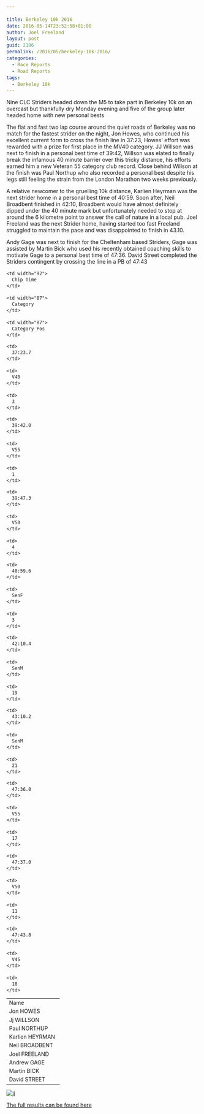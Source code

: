 ```yaml
---

title: Berkeley 10k 2016
date: 2016-05-14T23:52:58+01:00
author: Joel Freeland
layout: post
guid: 2186
permalink: /2016/05/berkeley-10k-2016/
categories:
  - Race Reports
  - Road Reports
tags:
  - Berkeley 10k
---
```

Nine CLC Striders headed down the M5 to take part in Berkeley 10k on an overcast but thankfully dry Monday evening and five of the group later headed home with new personal bests

The flat and fast two lap course around the quiet roads of Berkeley was no match for the fastest strider on the night, Jon Howes, who continued his excellent current form to cross the finish line in 37:23, Howes' effort was rewarded with a prize for first place in the MV40 category. JJ Willson was next to finish in a personal best time of 39:42, Willson was elated to finally break the infamous 40 minute barrier over this tricky distance, his efforts earned him a new Veteran 55 category club record. Close behind Willson at the finish was Paul Northup who also recorded a personal best despite his legs still feeling the strain from the London Marathon two weeks previously.

A relative newcomer to the gruelling 10k distance, Karlien Heyrman was the next strider home in a personal best time of 40:59. Soon after, Neil Broadbent finished in 42:10, Broadbent would have almost definitely dipped under the 40 minute mark but unfortunately needed to stop at around the 6 kilometre point to answer the call of nature in a local pub. Joel Freeland was the next Strider home, having started too fast Freeland struggled to maintain the pace and was disappointed to finish in 43.10.

Andy Gage was next to finish for the Cheltenham based Striders, Gage was assisted by Martin Bick who used his recently obtained coaching skills to motivate Gage to a personal best time of 47:36. David Street completed the Striders contingent by crossing the line in a PB of 47:43

<table width="391">
  <tr>
    <td width="125">
      Name
    </td>
    
    <td width="92">
      Chip Time
    </td>
    
    <td width="87">
      Category
    </td>
    
    <td width="87">
      Category Pos
    </td>
  </tr>
  
  <tr>
    <td>
      Jon HOWES
    </td>
    
    <td>
      37:23.7
    </td>
    
    <td>
      V40
    </td>
    
    <td>
      3
    </td>
  </tr>
  
  <tr>
    <td>
      Jj WILLSON
    </td>
    
    <td>
      39:42.0
    </td>
    
    <td>
      V55
    </td>
    
    <td>
      1
    </td>
  </tr>
  
  <tr>
    <td>
      Paul NORTHUP
    </td>
    
    <td>
      39:47.3
    </td>
    
    <td>
      V50
    </td>
    
    <td>
      4
    </td>
  </tr>
  
  <tr>
    <td>
      Karlien HEYRMAN
    </td>
    
    <td>
      40:59.6
    </td>
    
    <td>
      SenF
    </td>
    
    <td>
      3
    </td>
  </tr>
  
  <tr>
    <td>
      Neil BROADBENT
    </td>
    
    <td>
      42:10.4
    </td>
    
    <td>
      SenM
    </td>
    
    <td>
      19
    </td>
  </tr>
  
  <tr>
    <td>
      Joel FREELAND
    </td>
    
    <td>
      43:10.2
    </td>
    
    <td>
      SenM
    </td>
    
    <td>
      21
    </td>
  </tr>
  
  <tr>
    <td>
      Andrew GAGE
    </td>
    
    <td>
      47:36.0
    </td>
    
    <td>
      V55
    </td>
    
    <td>
      17
    </td>
  </tr>
  
  <tr>
    <td>
      Martin BICK
    </td>
    
    <td>
      47:37.0
    </td>
    
    <td>
      V50
    </td>
    
    <td>
      11
    </td>
  </tr>
  
  <tr>
    <td>
      David STREET
    </td>
    
    <td>
      47:43.8
    </td>
    
    <td>
      V45
    </td>
    
    <td>
      18
    </td>
  </tr>
</table>

[<img class="aligncenter wp-image-2193" src="/Images/2016/05/jj.png" alt="jj" width="507" height="336" srcset="/Images/2016/05/jj.png 788w, /Images/2016/05/jj-300x199.png 300w" sizes="(max-width: 507px) 100vw, 507px" />](/Images/2016/05/jj.png)

<a href="http://dbmaxresults.co.uk/results.aspx?CId=16421&RId=6113" target="_blank">The full results can be found here</a>